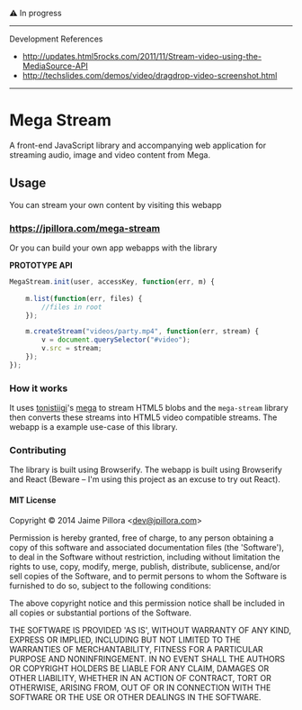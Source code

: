 
:warning: In progress

---

Development References

* http://updates.html5rocks.com/2011/11/Stream-video-using-the-MediaSource-API
* http://techslides.com/demos/video/dragdrop-video-screenshot.html

---

# Mega Stream

A front-end JavaScript library and accompanying web application for streaming audio, image and video content from Mega.

## Usage

You can stream your own content by visiting this webapp

### https://jpillora.com/mega-stream


Or you can build your own app webapps with the library

**PROTOTYPE API**

``` js
MegaStream.init(user, accessKey, function(err, m) {
	
	m.list(function(err, files) {
		//files in root
	});

	m.createStream("videos/party.mp4", function(err, stream) {
		v = document.querySelector("#video");
		v.src = stream;
	});
});
```

### How it works

It uses [tonistiigi](https://github.com/tonistiigi/)'s [mega](https://github.com/tonistiigi/mega) to stream HTML5 blobs and the `mega-stream` library then converts these streams into HTML5 video compatible streams. The webapp is a example use-case of this library.

### Contributing

The library is built using Browserify. The webapp is built using Browserify and React (Beware – I'm using this project as an excuse to try out React).

#### MIT License

Copyright © 2014 Jaime Pillora &lt;dev@jpillora.com&gt;

Permission is hereby granted, free of charge, to any person obtaining
a copy of this software and associated documentation files (the
'Software'), to deal in the Software without restriction, including
without limitation the rights to use, copy, modify, merge, publish,
distribute, sublicense, and/or sell copies of the Software, and to
permit persons to whom the Software is furnished to do so, subject to
the following conditions:

The above copyright notice and this permission notice shall be
included in all copies or substantial portions of the Software.

THE SOFTWARE IS PROVIDED 'AS IS', WITHOUT WARRANTY OF ANY KIND,
EXPRESS OR IMPLIED, INCLUDING BUT NOT LIMITED TO THE WARRANTIES OF
MERCHANTABILITY, FITNESS FOR A PARTICULAR PURPOSE AND NONINFRINGEMENT.
IN NO EVENT SHALL THE AUTHORS OR COPYRIGHT HOLDERS BE LIABLE FOR ANY
CLAIM, DAMAGES OR OTHER LIABILITY, WHETHER IN AN ACTION OF CONTRACT,
TORT OR OTHERWISE, ARISING FROM, OUT OF OR IN CONNECTION WITH THE
SOFTWARE OR THE USE OR OTHER DEALINGS IN THE SOFTWARE.

<!-- 
[![Analytics](https://ga-beacon.appspot.com/UA-38709761-8/xdomain/readme)](https://github.com/igrigorik/ga-beacon)
 -->
